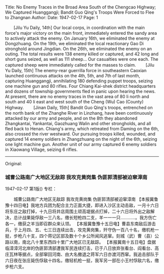 Title: No Enemy Traces in the Broad Area South of the Chengcao Highway; We Captured Huanggangji; Bandit Guo Qing's Troops Were Forced to Flee to Zhangnan
Author:
Date: 1947-02-17
Page: 1

　　[Jilu Yu Daily, 14th] Our local corps, in coordination with the main force's major victory on the main front, immediately entered the sandy area to actively attack the enemy. On January 16th, we eliminated the enemy at Dongzhuang. On the 19th, we eliminated the local reactionary Gao Di stronghold around Jingdian. On the 26th, we eliminated the enemy on an outing. The total results were 138 enemy killed or captured, and 42 long and short guns seized, as well as 111 sheep... Our casualties were one each. The captured sheep were immediately called for the masses to claim.
　　[Jilu Yu Daily, 15th] The enemy-rear guerrilla force in southeastern Caoxian launched continuous attacks on the 4th, 5th, and 7th of last month, capturing Huanggangji, annihilating 180 defending puppet troops, seizing one machine gun and 80 rifles. Four Chiang Kai-shek district headquarters and dozens of township governments fled in panic upon hearing the news. At present, there are no enemy traces in the vast area of 80 li north and south and 40 li east and west south of the Cheng (Wu) Cao (County) Highway.
　　[Jinan Daily, 15th] Bandit Guo Qing's troops, entrenched on the north bank of the Zhanghe River in Linzhang, have been continuously attacked by our army and people, and on the 8th they abandoned Zhangkantai, Yankantai, Gaozhuang Walin and other strongholds, and all fled back to Henan. Chiang's army, which retreated from Daming on the 6th, also crossed the river westward. Our pursuing troops killed, wounded, and captured 14 enemy soldiers in Zhangzhuang on the night of the 6th, seizing one light machine gun. Another unit of our army captured 6 enemy soldiers in Xiaowang Village, seizing 6 rifles.



<hr /> 

Original: 


### 城曹公路南广大地区无敌踪  我攻克黄岗集  伪匪郭清部被迫窜漳南

1947-02-17
第1版()
专栏：

　　城曹公路南广大地区无敌踪
    我攻克黄岗集
    伪匪郭清部被迫窜漳南
    【本报冀鲁豫十四日电】我地方兵团为配合主力正面大捷，即进入沙区主动击敌，一月十六日将东庄之敌打掉，十九日将井店周围土顽高堤据点打掉，二十六日将外出之敌解决，总计战果毙俘敌一三八名，缴长短枪四二支，羊一一一只…………。我方伤亡各一，缴获之羊当即召群众来认领。
    【本报冀鲁豫十五日电】曹县东南敌后游击兵，于上月四、五、七三日连续出击，攻克黄岗集，歼守伪一百八十名，缴机枪一挺，步枪八十支，四个蒋记区部及数十个乡公所闻风逃窜。刻城（武）曹（县）公路以南，南北八十里东西四十里广大地区已无敌踪。
    【本报冀南十五日电】盘据临漳漳河北岸的伪匪郭清部遭我军民连续打击，已于八日放弃张看台、阎看台、高庄瓦林等据点，全部窜回河南、由大名撤退之蒋军六日亦渡河西窜。我追击部队于六日夜在张庄毙伤俘敌十四名，缴轻机枪一挺，我军另一部在小王村俘敌六名，缴步枪六支。
